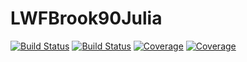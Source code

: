 # LWFBrook90Julia

[![Build Status](https://travis-ci.com/fabern/LWFBrook90Julia.jl.svg?branch=master)](https://travis-ci.com/fabern/LWFBrook90Julia.jl)
[![Build Status](https://ci.appveyor.com/api/projects/status/github/fabern/LWFBrook90Julia.jl?svg=true)](https://ci.appveyor.com/project/fabern/LWFBrook90Julia-jl)
[![Coverage](https://codecov.io/gh/fabern/LWFBrook90Julia.jl/branch/master/graph/badge.svg)](https://codecov.io/gh/fabern/LWFBrook90Julia.jl)
[![Coverage](https://coveralls.io/repos/github/fabern/LWFBrook90Julia.jl/badge.svg?branch=master)](https://coveralls.io/github/fabern/LWFBrook90Julia.jl?branch=master)

